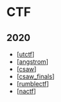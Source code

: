 # CTF

## 2020

- [[utctf]]
- [[angstrom]]
- [[csaw]]
- [[csaw_finals]]
- [[rumblectf]]
- [[nactf]]

[//begin]: # "Autogenerated link references for markdown compatibility"
[utctf]: 2020/utctf "UTCTF"
[angstrom]: 2020/angstrom "ångstromCTF"
[csaw]: 2020/csaw "CSAW Qualifiers"
[csaw_finals]: 2020/csaw_finals "CSAW Finals"
[rumblectf]: 2020/rumblectf "CyberSecurityRumble CTF"
[nactf]: 2020/nactf "NACTF"
[//end]: # "Autogenerated link references"